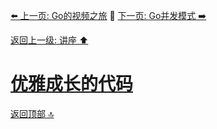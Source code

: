 [⬅️ 上一页: Go的视频之旅](Go的视频之旅) 🚦 [下一页: Go并发模式 ➡️](Go并发模式)

[返回上一级: 讲座 ⬆️](../讲座)

# [优雅成长的代码](优雅成长的代码)

[返回顶部 🔝](#优雅成长的代码)